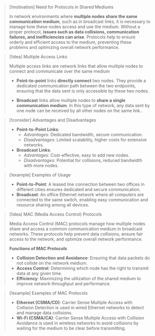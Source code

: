 
> [!motivation] Need for Protocols in Shared Mediums
> 
> In network environments where **multiple nodes share the same communication medium**, such as in broadcast links, it is necessary to manage how these nodes access and use the medium. Without a proper protocol, **issues such as data collisions, communication failures, and inefficiencies can arise**. Protocols help to ensure orderly and efficient access to the medium, preventing these problems and optimizing overall network performance.

> [!idea] Multiple Access Links
> 
> Multiple access links are network links that allow multiple nodes to connect and communicate over the same medium
> 
> - **Point-to-point** links **directly connect** two nodes. They provide a dedicated communication path between the two endpoints, ensuring that the data sent is only accessible by these two nodes.
>
> - **Broadcast** links allow multiple nodes to **share a single communication medium**. In this type of network, any data sent by one node can be received by all other nodes on the same link..

> [!consider] Advantages and Disadvantages
> 
> - **Point-to-Point Links**: 
>   - *Advantages*: Dedicated bandwidth, secure communication.
>   - *Disadvantages*: Limited scalability, higher costs for extensive networks.
> - **Broadcast Links**: 
>   - *Advantages*: Cost-effective, easy to add new nodes.
>   - *Disadvantages*: Potential for collisions, reduced bandwidth with more nodes.

> [!example] Examples of Usage
> 
> - **Point-to-Point**: A leased line connection between two offices in different cities ensures dedicated and secure communication.
> - **Broadcast**: An office Ethernet network where all computers are connected to the same switch, enabling easy communication and resource sharing among all devices.

> [!idea] MAC (Media Access Control) Protocols
> 
> Media Access Control (MAC) protocols manage how multiple nodes share and access a common communication medium in broadcast networks. These protocols help prevent data collisions, ensure fair access to the network, and optimize overall network performance.
> 
> **Functions of MAC Protocols**
> 
> - **Collision Detection and Avoidance**: Ensuring that data packets do not collide on the network medium.
> - **Access Control**: Determining which node has the right to transmit data at any given time.
> - **Efficiency**: Maximizing the utilization of the shared medium to improve network throughput and performance.

> [!example] Examples of MAC Protocols
> 
> - **Ethernet (CSMA/CD)**: Carrier Sense Multiple Access with Collision Detection is used in wired Ethernet networks to detect and manage data collisions.
> - **Wi-Fi (CSMA/CA)**: Carrier Sense Multiple Access with Collision Avoidance is used in wireless networks to avoid collisions by waiting for the medium to be clear before transmitting.